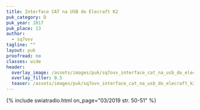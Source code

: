 ```yaml
---
title: Interface CAT na USB do Elecraft K2
puk_category: D
puk_year: 2017
puk_place: 13
author: 
  - sq7ovv
tagline: ""
layout: puk
proofread: no
classes: wide
header:
  overlay_image: /assets/images/puk/sq7ovv_interface_cat_na_usb_do_elecraft_k2.jpg
  overlay_filter: 0.5
  teaser: /assets/images/puk/sq7ovv_interface_cat_na_usb_do_elecraft_k2.jpg
---
```






 



{% include swiatradio.html on_page="03/2019 str. 50-51" %}

 





 


